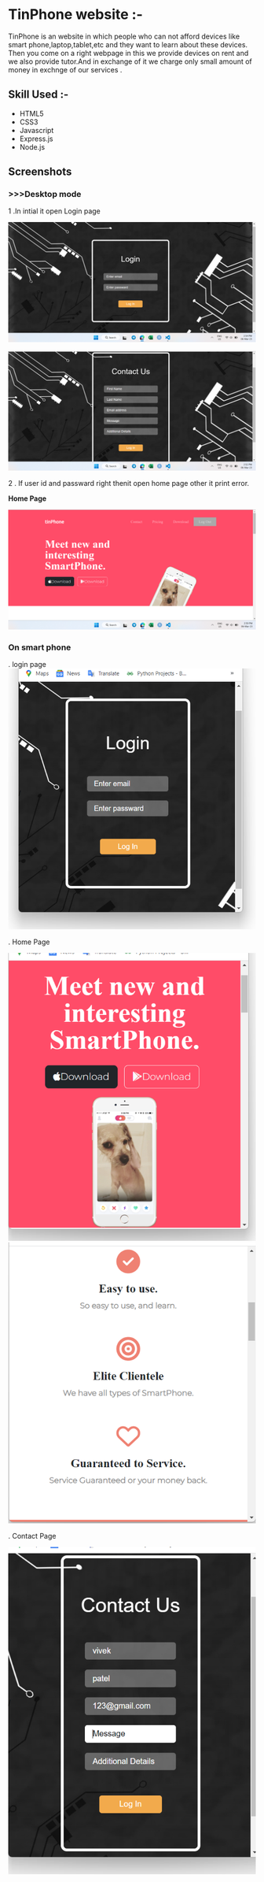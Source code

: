 
# TinPhone website :-

TinPhone is an website in which people who can not afford devices 
like smart phone,laptop,tablet,etc and they want to learn about 
these devices. Then you come on a right webpage in this we provide 
devices on rent and we also provide tutor.And in exchange of it we 
charge only small amount of money in exchnge of our services .

## Skill Used :-

* HTML5
* CSS3
* Javascript
* Express.js
* Node.js




## Screenshots
 ### >>>Desktop mode

1 .In intial it open Login page

![App Screenshot](login.png)


![App Screenshot](contact.png)


2 . If user id and passward right thenit open home page other it print error.

**Home Page**

![App Screenshot](main.png)



### On smart phone
. login page
![App Screenshot](LogInMob.png)

. Home Page

![App Screenshot](Main1Mob.png)
![App Screenshot](Main2Mob.png)

. Contact Page

![App Screenshot](contactMob.png)


